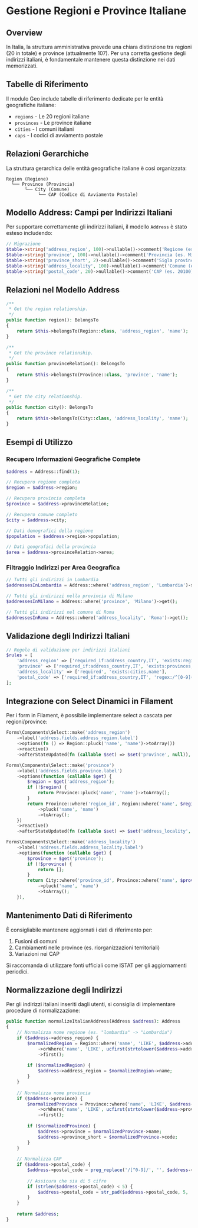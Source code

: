 # Gestione Regioni e Province Italiane

## Overview
In Italia, la struttura amministrativa prevede una chiara distinzione tra regioni (20 in totale) e province (attualmente 107). Per una corretta gestione degli indirizzi italiani, è fondamentale mantenere questa distinzione nei dati memorizzati.

## Tabelle di Riferimento

Il modulo Geo include tabelle di riferimento dedicate per le entità geografiche italiane:

- `regions` - Le 20 regioni italiane
- `provinces` - Le province italiane
- `cities` - I comuni italiani
- `caps` - I codici di avviamento postale

## Relazioni Gerarchiche

La struttura gerarchica delle entità geografiche italiane è così organizzata:

```
Region (Regione)
  └── Province (Provincia)
       └── City (Comune)
            └── CAP (Codice di Avviamento Postale)
```

## Modello Address: Campi per Indirizzi Italiani

Per supportare correttamente gli indirizzi italiani, il modello `Address` è stato esteso includendo:

```php
// Migrazione
$table->string('address_region', 100)->nullable()->comment('Regione (es. Lombardia)');
$table->string('province', 100)->nullable()->comment('Provincia (es. Milano)');
$table->string('province_short', 2)->nullable()->comment('Sigla provincia (es. MI)');
$table->string('address_locality', 100)->nullable()->comment('Comune (es. Milano)');
$table->string('postal_code', 20)->nullable()->comment('CAP (es. 20100)');
```

## Relazioni nel Modello Address

```php
/**
 * Get the region relationship.
 */
public function region(): BelongsTo
{
    return $this->belongsTo(Region::class, 'address_region', 'name');
}

/**
 * Get the province relationship.
 */
public function provinceRelation(): BelongsTo
{
    return $this->belongsTo(Province::class, 'province', 'name');
}

/**
 * Get the city relationship.
 */
public function city(): BelongsTo
{
    return $this->belongsTo(City::class, 'address_locality', 'name');
}
```

## Esempi di Utilizzo

### Recupero Informazioni Geografiche Complete

```php
$address = Address::find(1);

// Recupero regione completa
$region = $address->region;

// Recupero provincia completa
$province = $address->provinceRelation;

// Recupero comune completo
$city = $address->city;

// Dati demografici della regione
$population = $address->region->population;

// Dati geografici della provincia
$area = $address->provinceRelation->area;
```

### Filtraggio Indirizzi per Area Geografica

```php
// Tutti gli indirizzi in Lombardia
$addressesInLombardia = Address::where('address_region', 'Lombardia')->get();

// Tutti gli indirizzi nella provincia di Milano
$addressesInMilano = Address::where('province', 'Milano')->get();

// Tutti gli indirizzi nel comune di Roma
$addressesInRoma = Address::where('address_locality', 'Roma')->get();
```

## Validazione degli Indirizzi Italiani

```php
// Regole di validazione per indirizzi italiani
$rules = [
    'address_region' => ['required_if:address_country,IT', 'exists:regions,name'],
    'province' => ['required_if:address_country,IT', 'exists:provinces,name'],
    'address_locality' => ['required', 'exists:cities,name'],
    'postal_code' => ['required_if:address_country,IT', 'regex:/^[0-9]{5}$/'],
];
```

## Integrazione con Select Dinamici in Filament

Per i form in Filament, è possibile implementare select a cascata per regioni/province:

```php
Forms\Components\Select::make('address_region')
    ->label('address.fields.address_region.label')
    ->options(fn () => Region::pluck('name', 'name')->toArray())
    ->reactive()
    ->afterStateUpdated(fn (callable $set) => $set('province', null)),

Forms\Components\Select::make('province')
    ->label('address.fields.province.label')
    ->options(function (callable $get) {
        $region = $get('address_region');
        if (!$region) {
            return Province::pluck('name', 'name')->toArray();
        }
        return Province::where('region_id', Region::where('name', $region)->first()?->id)
            ->pluck('name', 'name')
            ->toArray();
    })
    ->reactive()
    ->afterStateUpdated(fn (callable $set) => $set('address_locality', null)),

Forms\Components\Select::make('address_locality')
    ->label('address.fields.address_locality.label')
    ->options(function (callable $get) {
        $province = $get('province');
        if (!$province) {
            return [];
        }
        return City::where('province_id', Province::where('name', $province)->first()?->id)
            ->pluck('name', 'name')
            ->toArray();
    }),
```

## Mantenimento Dati di Riferimento

È consigliabile mantenere aggiornati i dati di riferimento per:

1. Fusioni di comuni
2. Cambiamenti nelle province (es. riorganizzazioni territoriali)
3. Variazioni nei CAP

Si raccomanda di utilizzare fonti ufficiali come ISTAT per gli aggiornamenti periodici.

## Normalizzazione degli Indirizzi

Per gli indirizzi italiani inseriti dagli utenti, si consiglia di implementare procedure di normalizzazione:

```php
public function normalizeItalianAddress(Address $address): Address
{
    // Normalizza nome regione (es. "lombardia" -> "Lombardia")
    if ($address->address_region) {
        $normalizedRegion = Region::where('name', 'LIKE', $address->address_region)
            ->orWhere('name', 'LIKE', ucfirst(strtolower($address->address_region)))
            ->first();
        
        if ($normalizedRegion) {
            $address->address_region = $normalizedRegion->name;
        }
    }
    
    // Normalizza nome provincia
    if ($address->province) {
        $normalizedProvince = Province::where('name', 'LIKE', $address->province)
            ->orWhere('name', 'LIKE', ucfirst(strtolower($address->province)))
            ->first();
        
        if ($normalizedProvince) {
            $address->province = $normalizedProvince->name;
            $address->province_short = $normalizedProvince->code;
        }
    }
    
    // Normalizza CAP
    if ($address->postal_code) {
        $address->postal_code = preg_replace('/[^0-9]/', '', $address->postal_code);
        
        // Assicura che sia di 5 cifre
        if (strlen($address->postal_code) < 5) {
            $address->postal_code = str_pad($address->postal_code, 5, '0', STR_PAD_LEFT);
        }
    }
    
    return $address;
}
```